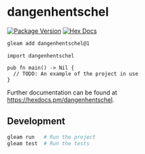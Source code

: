 # dangenhentschel

[![Package Version](https://img.shields.io/hexpm/v/dangenhentschel)](https://hex.pm/packages/dangenhentschel)
[![Hex Docs](https://img.shields.io/badge/hex-docs-ffaff3)](https://hexdocs.pm/dangenhentschel/)

```sh
gleam add dangenhentschel@1
```
```gleam
import dangenhentschel

pub fn main() -> Nil {
  // TODO: An example of the project in use
}
```

Further documentation can be found at <https://hexdocs.pm/dangenhentschel>.

## Development

```sh
gleam run   # Run the project
gleam test  # Run the tests
```
